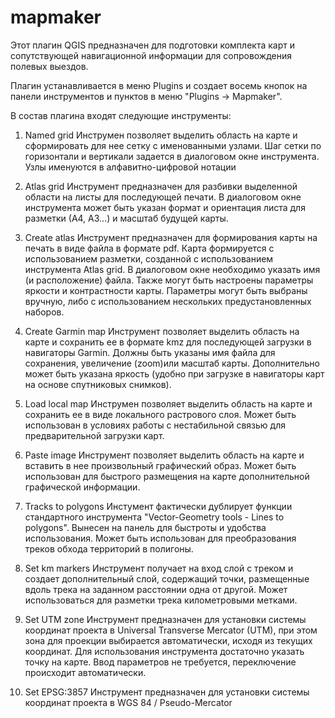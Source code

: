 # mapmaker

Этот плагин QGIS предназначен для подготовки комплекта карт и сопутствующей навигационной информации для сопровождения полевых выездов.

Плагин устанавливается в меню Plugins и создает восемь кнопок на панели инструментов и пунктов в меню "Plugins -> Mapmaker".

В состав плагина входят следующие инструменты:

1. Named grid
Инструмен позволяет выделить область на карте и сформировать для нее сетку с именованными узлами. Шаг сетки по горизонтали и вертикали задается в диалоговом окне инструмента. Узлы именуются в алфавитно-цифровой нотации

2. Atlas grid
Инструмент предназначен для разбивки выделенной области на листы для последующей печати. В диалоговом окне инструмента может быть указан формат и ориентация листа для разметки (А4, А3...) и масштаб будущей карты.

3. Create atlas
Инструмент предназначен для формирования карты на печать в виде файла в формате pdf. Карта формируется с использованием разметки, созданной с использованием инструмента Atlas grid. В диалоговом окне необходимо указать имя (и расположение) файла. Также могут быть настроены параметры яркости и контрастности карты. Параметры могут быть выбраны вручную, либо с использованием нескольких предустановленных наборов.

4. Create Garmin map
Инструмент позволяет выделить область на карте и сохранить ее в формате kmz для последующей загрузки в навигаторы Garmin. Должны быть указаны имя файла для сохранения, увеличение (zoom)или масштаб карты. Дополнительно может быть указана яркость (удобно при загрузке в навигаторы карт на основе спутниковых снимков).

5. Load local map
Инструмен позволяет выделить область на карте и сохранить ее в виде локального растрового слоя. Может быть использован в условиях работы с нестабильной связью для предварительной загрузки карт.

6. Paste image
Инструмент позволяет выделить область на карте и вставить в нее произвольный графический образ. Может быть использован для быстрого размещения на карте дополнительной графической информации.

7. Tracks to polygons
Инстумент фактически дублирует функции стандартного инструмента "Vector-Geometry tools - Lines to polygons". Вынесен на панель для быстроты и удобства использования. Может быть использован для преобразования треков обхода территорий в полигоны.

8. Set km markers
Инструмент получает на вход слой с треком и создает дополнительный слой, содержащий точки, размещенные вдоль трека на заданном расстоянии одна от другой. Может использоваться для разметки трека километровыми метками.

9. Set UTM zone
Инструмент предназначен для установки системы координат проекта в Universal Transverse Mercator (UTM), при этом зона для проекции выбирается автоматически, исходя из текущих координат. Для использования инструмента достаточно указать точку на карте. Ввод параметров не требуется, переключение происходит автоматически.

10. Set EPSG:3857
Инструмент предназначен для установки системы координат проекта в WGS 84 / Pseudo-Mercator